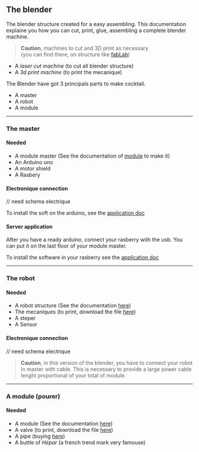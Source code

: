 ## The blender

The blender structure created for a easy assembling. This documentation explaine you how you can cut, print, glue, assembling a complete blender machine.

> __Caution__, machines to cut and 3D print as necessary  
(you can find there, on structure like [fabLab](https://www.fablabs.io/))

* A _laser cut machine_ (to cut all blender structure)
* A _3d print machine_ (to print the mecanique)

The Blender have got 3 principals parts to make cocktail.

* A master
* A robot
* A module 

* * *

### The master

#### Needed

* A module master (See the documentation of [module](#/doc/en/module/) to make it)
* An Arduino uno
* A motor shield
* A Rasbery

#### Electronique connection

// need schema electrique

To install the soft on the arduino, see the [application doc](#/doc/en/application)

#### Server application

After you have a ready arduino, connect your rasberry with the usb. You can put it on the last floor of your module master.

To install the software in your rasberry see the [application doc](#/doc/en/application)

* * *

### The robot

#### Needed

* A robot structure (See the documentation [here](#/doc/en/robot/))
* The mecaniques (to print, download the file [here]())
* A steper
* A Sensor

#### Electronique connection

// need schema electrique

> __Caution__, in this version of the blender, you have to connect your robot in master with cable. This is necessary to provide a large power cable lenght proportional of your total of module.

* * *

### A module (pourer)

#### Needed

* A module  (See the documentation [here](#/doc/en/module/))
* A valve (to print, download the file [here]())
* A pipe (buying [here]())
* A buttle of _Hépar_ (a french trend mark very famouse)






